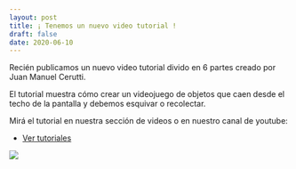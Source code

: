 ```yaml
---
layout: post
title: ¡ Tenemos un nuevo video tutorial !
draft: false
date: 2020-06-10
---
```


Recién publicamos un nuevo video tutorial divido
en 6 partes creado por Juan Manuel Cerutti.

El tutorial muestra cómo crear un videojuego de
objetos que caen desde el techo de la pantalla y
debemos esquivar o recolectar.

Mirá el tutorial en nuestra sección de videos o
en nuestro canal de youtube:

- [Ver tutoriales](https://pilas-engine.com.ar/videos/)

![](/noticias/lluvia-de-objetos.jpg)
